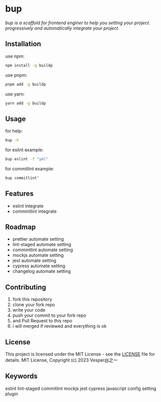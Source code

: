 # bup

*bup is a scaffold for frontend enginer to help you setting your project. progressively and automatically integrate your project.*

## Installation

use npm:

```bash
npm install -g buildp
```

use pnpm:

```bash
pnpm add -g buildp
```

use yarn:

```bash
yarn add -g buildp
```

## Usage

for help:

```bash
bup -h
```

for eslint example:

```bash
bup eslint -f "yml"
```

for commitlint example:

```bash
bup commitlint"
```

## Features

- eslint integrate
- commintlint integrate

## Roadmap

- prettier automate setting
- lint-staged automate setting
- commintlint automate setting
- mockjs automate setting
- jest automate setting
- cypress automate setting
- changelog automate setting

## Contributing

1. fork this repository
2. clone your fork repo
3. write your code
4. push your commit to your fork repo
5. and Pull Request to this repo
6. i will merged if reviewed and everything is ok

## License

This project is licensed under the MIT License - see the [LICENSE](LICENSE) file for details.
MIT License, Copyright (c) 2023 Vesper@之一

## Keywords

eslint lint-staged commitlint mockjs jest cypress javascript config setting plugin
